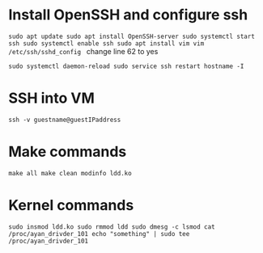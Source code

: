 # Install OpenSSH and configure ssh

`sudo apt update
sudo apt install OpenSSH-server
sudo systemctl start ssh
sudo systemctl enable ssh
sudo apt install vim
vim /etc/ssh/sshd_config
`
change line 62 to yes

`sudo systemctl daemon-reload
sudo service ssh restart
hostname -I`

# SSH into VM

`ssh -v guestname@guestIPaddress`

# Make commands

`make all
make clean
modinfo ldd.ko`

# Kernel commands

`sudo insmod ldd.ko
sudo rmmod ldd
sudo dmesg -c
lsmod
cat /proc/ayan_drivder_101
echo "something" | sudo tee /proc/ayan_drivder_101
`
